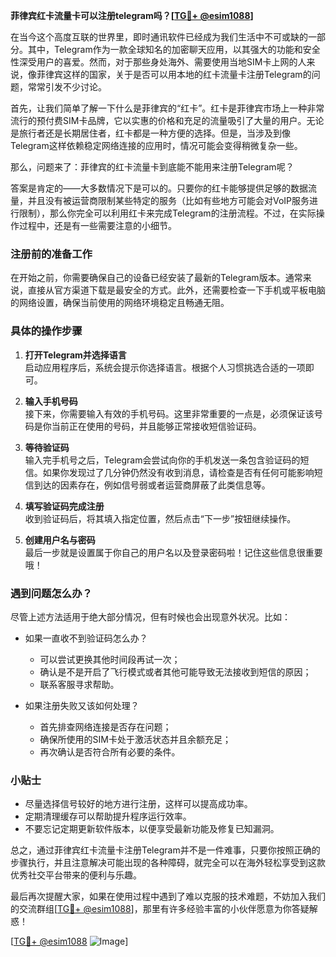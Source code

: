 **菲律宾红卡流量卡可以注册telegram吗？[[TG💪+ @esim1088](https://t.me/s/esim1088)]**

在当今这个高度互联的世界里，即时通讯软件已经成为我们生活中不可或缺的一部分。其中，Telegram作为一款全球知名的加密聊天应用，以其强大的功能和安全性深受用户的喜爱。然而，对于那些身处海外、需要使用当地SIM卡上网的人来说，像菲律宾这样的国家，关于是否可以用本地的红卡流量卡注册Telegram的问题，常常引发不少讨论。

首先，让我们简单了解一下什么是菲律宾的“红卡”。红卡是菲律宾市场上一种非常流行的预付费SIM卡品牌，它以实惠的价格和充足的流量吸引了大量的用户。无论是旅行者还是长期居住者，红卡都是一种方便的选择。但是，当涉及到像Telegram这样依赖稳定网络连接的应用时，情况可能会变得稍微复杂一些。

那么，问题来了：菲律宾的红卡流量卡到底能不能用来注册Telegram呢？

答案是肯定的——大多数情况下是可以的。只要你的红卡能够提供足够的数据流量，并且没有被运营商限制某些特定的服务（比如有些地方可能会对VoIP服务进行限制），那么你完全可以利用红卡来完成Telegram的注册流程。不过，在实际操作过程中，还是有一些需要注意的小细节。

### **注册前的准备工作**

在开始之前，你需要确保自己的设备已经安装了最新的Telegram版本。通常来说，直接从官方渠道下载是最安全的方式。此外，还需要检查一下手机或平板电脑的网络设置，确保当前使用的网络环境稳定且畅通无阻。

### **具体的操作步骤**

1. **打开Telegram并选择语言**  
   启动应用程序后，系统会提示你选择语言。根据个人习惯挑选合适的一项即可。

2. **输入手机号码**  
   接下来，你需要输入有效的手机号码。这里非常重要的一点是，必须保证该号码是你当前正在使用的号码，并且能够正常接收短信验证码。

3. **等待验证码**  
   输入完手机号之后，Telegram会尝试向你的手机发送一条包含验证码的短信。如果你发现过了几分钟仍然没有收到消息，请检查是否有任何可能影响短信到达的因素存在，例如信号弱或者运营商屏蔽了此类信息等。

4. **填写验证码完成注册**  
   收到验证码后，将其填入指定位置，然后点击“下一步”按钮继续操作。

5. **创建用户名与密码**  
   最后一步就是设置属于你自己的用户名以及登录密码啦！记住这些信息很重要哦！

### **遇到问题怎么办？**

尽管上述方法适用于绝大部分情况，但有时候也会出现意外状况。比如：

- 如果一直收不到验证码怎么办？
  - 可以尝试更换其他时间段再试一次；
  - 确认是不是开启了飞行模式或者其他可能导致无法接收到短信的原因；
  - 联系客服寻求帮助。

- 如果注册失败又该如何处理？
  - 首先排查网络连接是否存在问题；
  - 确保所使用的SIM卡处于激活状态并且余额充足；
  - 再次确认是否符合所有必要的条件。

### **小贴士**

- 尽量选择信号较好的地方进行注册，这样可以提高成功率。
- 定期清理缓存可以帮助提升程序运行效率。
- 不要忘记定期更新软件版本，以便享受最新功能及修复已知漏洞。

总之，通过菲律宾红卡流量卡注册Telegram并不是一件难事，只要你按照正确的步骤执行，并且注意解决可能出现的各种障碍，就完全可以在海外轻松享受到这款优秀社交平台带来的便利与乐趣。

最后再次提醒大家，如果在使用过程中遇到了难以克服的技术难题，不妨加入我们的交流群组[[TG💪+ @esim1088](https://t.me/s/esim1088)]，那里有许多经验丰富的小伙伴愿意为你答疑解惑！

[[TG💪+ @esim1088](https://t.me/s/esim1088) ![Image](https://i.postimg.cc/4NQfJmqS/Snipaste-2025-05-13-00-14-12.png)]